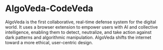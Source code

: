 # AlgoVeda-CodeVeda
AlgoVeda is the first collaborative, real-time defense system for the digital world. It uses a browser extension to empower users with AI and collective intelligence, enabling them to detect, neutralize, and take action against dark patterns and algorithmic manipulation. AlgoVeda shifts the internet toward a more ethical, user-centric design.
